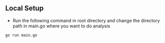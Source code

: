 ## Local Setup
- Run the following command in root directory and change the directory path in main.go where you want to do analysis
```
go run main.go
```
